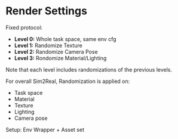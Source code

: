 # Render Settings

Fixed protocol:

- **Level 0:** Whole task space, same env cfg
- **Level 1:** Randomize Texture
- **Level 2:** Randomize Camera Pose
- **Level 3:** Rondomize Material/Lighting

Note that each level includes randomizations of the previous levels.

For overall Sim2Real, Randomization is applied on:

- Task space
- Material
- Texture
- Lighting
- Camera pose

Setup: Env Wrapper + Asset set
